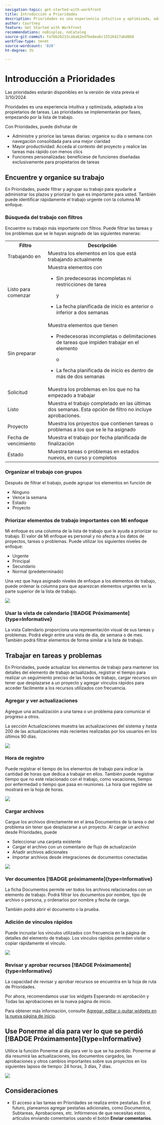 ```yaml
---
navigation-topic: get-started-with-workfront
title: Introducción a Prioridades
description: Prioridades es una experiencia intuitiva y optimizada, adaptada a los propietarios de tareas.
author: Courtney
feature: Get Started with Workfront
recommendations: noDisplay, noCatalog
source-git-commit: fa7bb26215caba62edfbe8eabc15526427abd0b8
workflow-type: tm+mt
source-wordcount: '820'
ht-degree: 3%

---
```



# Introducción a Prioridades

<span class="preview">Las prioridades estarán disponibles en la versión de vista previa el 3/10/2024</span>

Prioridades es una experiencia intuitiva y optimizada, adaptada a los propietarios de tareas. Las prioridades se implementarán por fases, empezando por la lista de trabajo.

Con Prioridades, puede disfrutar de

* Administre y priorice las tareas diarias: organice su día o semana con navegación consolidada para una mejor claridad
* Mayor productividad: Acceda al contexto del proyecto y realice las tareas más rápido con menos clics
* Funciones personalizadas: benefíciese de funciones diseñadas exclusivamente para propietarios de tareas

## Encuentre y organice su trabajo

En Prioridades, puede filtrar y agrupar su trabajo para ayudarle a administrar los plazos y priorizar lo que es importante para usted. También puede identificar rápidamente el trabajo urgente con la columna Mi enfoque.

### Búsqueda del trabajo con filtros

Encuentre su trabajo más importante con filtros. Puede filtrar las tareas y los problemas que se le hayan asignado de las siguientes maneras:

<table>
  <tbody>
   <tr>
   <th>Filtro</th>
   <th>Descripción</th>
   </tr>
    <tr>
      <td>Trabajando en</td>
      <td>Muestra los elementos en los que está trabajando actualmente</td>
    </tr>
    <tr>
      <td>Listo para comenzar</td>
      <td>Muestra elementos con 
      <ul>
      <li>Sin predecesoras incompletas ni restricciones de tarea</li>
      <p>y</p>
      <li>La fecha planificada de inicio es anterior o inferior a dos semanas</li>
      </ul>
      </td>
    </tr>
    <tr>
      <td>Sin preparar</td>
      <td>Muestra elementos que tienen
       <ul>
      <li>Predecesoras incompletas o delimitaciones de tareas que impiden trabajar en el elemento</li>
      <p>o</p>
      <li>La fecha planificada de inicio es dentro de más de dos semanas</li>
      </ul>
       </td>
    </tr>
    <tr>
      <td>Solicitud</td>
      <td>Muestra los problemas en los que no ha empezado a trabajar</td>
    </tr>
      <td>Listo</td>
      <td>Muestra el trabajo completado en las últimas dos semanas. Esta opción de filtro no incluye aprobaciones.</td>
    </tr>
    <tr>
    <td>Proyecto</td>
    <td>Muestra los proyectos que contienen tareas o problemas a los que se le ha asignado</td>
    </tr>
    <tr>
    <td>Fecha de vencimiento</td>
    <td>Muestra el trabajo por fecha planificada de finalización</td>
    </tr>
    <tr>
    <td>Estado</td>
    <td>Muestra tareas o problemas en estados nuevos, en curso y completos</td>
    </tr>
  </tbody>
</table>

### Organizar el trabajo con grupos

Después de filtrar el trabajo, puede agrupar los elementos en función de

* Ninguno
* Vence la semana
* Estado
* Proyecto

<!--For more information, see [Find and organize your work in Priorities]().-->

### Priorizar elementos de trabajo importantes con Mi enfoque

Mi enfoque es una columna de la lista de trabajo que le ayuda a priorizar su trabajo. El valor de Mi enfoque es personal y no afecta a los datos de proyectos, tareas o problemas. Puede utilizar los siguientes niveles de enfoque:

* Urgente
* Principal
* Secundario
* Normal (predeterminado)

Una vez que haya asignado niveles de enfoque a los elementos de trabajo, puede ordenar la columna para que aparezcan elementos urgentes en la parte superior de la lista de trabajo.

<!--For more information, see [Prioritize important work items with My Focus]().-->

![](assets/my-focus-column.png)

### Usar la vista de calendario [!BADGE Próximamente]{type=Informative}

La vista Calendario proporciona una representación visual de sus tareas y problemas. Podrá elegir entre una vista de día, de semana o de mes. También podrá filtrar elementos de forma similar a la lista de trabajo.

## Trabajar en tareas y problemas

En Prioridades, puede actualizar los elementos de trabajo para mantener los detalles del elemento de trabajo actualizados, registrar el tiempo para realizar un seguimiento preciso de las horas de trabajo, cargar recursos sin tener que desplazarse a un proyecto y agregar vínculos rápidos para acceder fácilmente a los recursos utilizados con frecuencia.

### Agregar y ver actualizaciones

Agregue una actualización a una tarea o un problema para comunicar el progreso a otros.

La sección Actualizaciones muestra las actualizaciones del sistema y hasta 200 de las actualizaciones más recientes realizadas por los usuarios en los últimos 90 días.

<!--For more information, see [Add and view updates in Priorities]().-->

![](assets/new-update.png)

### Hora de registro

Puede registrar el tiempo de los elementos de trabajo para indicar la cantidad de horas que dedica a trabajar en ellos. También puede registrar tiempo que no esté relacionado con el trabajo, como vacaciones, tiempo por enfermedad o tiempo que pasa en reuniones. La hora que registre se mostrará en la hoja de horas.

<!--For more information, see [Log time in Priorities]().-->

![](assets/log-time.png)

### Cargar archivos

Cargue los archivos directamente en el área Documentos de la tarea o del problema sin tener que desplazarse a un proyecto. Al cargar un archivo desde Prioridades, puede

* Seleccionar una carpeta existente
* Cargar el archivo con un comentario de flujo de actualización
* Añadir archivos adicionales
* Importar archivos desde integraciones de documentos conectadas

<!--For more information, see [Upload files in Priorities]().-->

![](assets/upload-file.png)

### Ver documentos [!BADGE próximamente]{type=Informative}

La ficha Documentos permite ver todos los archivos relacionados con un elemento de trabajo. Podrá filtrar los documentos por nombre, tipo de archivo o persona, y ordenarlos por nombre y fecha de carga.

También podrá abrir el documento o la prueba.

### Adición de vínculos rápidos

Puede incrustar los vínculos utilizados con frecuencia en la página de detalles del elemento de trabajo. Los vínculos rápidos permiten visitar o copiar rápidamente el vínculo.

![](assets/quick-links.png)

<!--For more information, see [Add and manage quick links in Priorities]().-->

### Revisar y aprobar recursos [!BADGE Próximamente]{type=Informative}

La capacidad de revisar y aprobar recursos se encuentra en la hoja de ruta de Prioridades.

Por ahora, recomendamos usar los widgets Esperando mi aprobación y Todas las aprobaciones en la nueva página de inicio.

Para obtener más información, consulte [Agregar, editar o quitar widgets en la nueva página de inicio](/help/quicksilver/workfront-basics/using-home/new-home/add-edit-remove-widgets-in-new-home.md).


## Use Ponerme al día para ver lo que se perdió [!BADGE Próximamente]{type=Informative}

Utilice la función Ponerme al día para ver lo que se ha perdido. Ponerme al día resumirá las actualizaciones, los documentos cargados, las aprobaciones y otros cambios importantes sobre sus proyectos en los siguientes lapsos de tiempo: 24 horas, 3 días, 7 días.


![](assets/catch-me-up.png)

## Consideraciones

* El acceso a las tareas en Prioridades se realiza entre pestañas. En el futuro, planeamos agregar pestañas adicionales, como Documentos, Subtareas, Aprobaciones, etc. Infórmenos de que necesitas estos artículos enviando comentarios usando el botón **Enviar comentarios**.


